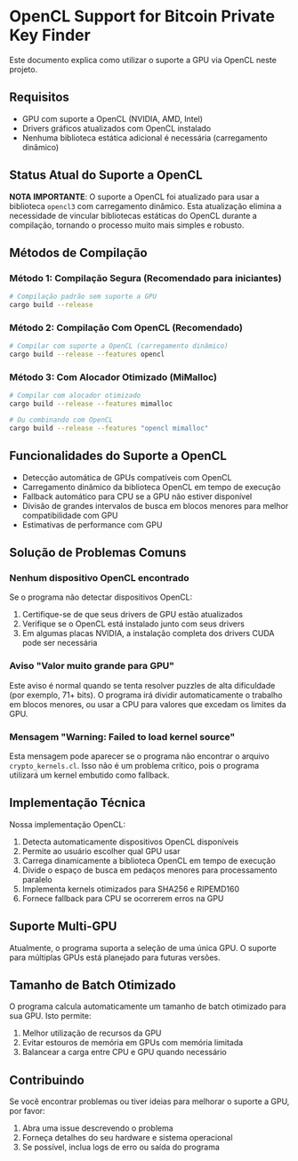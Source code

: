 # OpenCL Support for Bitcoin Private Key Finder

Este documento explica como utilizar o suporte a GPU via OpenCL neste projeto.

## Requisitos

- GPU com suporte a OpenCL (NVIDIA, AMD, Intel)
- Drivers gráficos atualizados com OpenCL instalado
- Nenhuma biblioteca estática adicional é necessária (carregamento dinâmico)

## Status Atual do Suporte a OpenCL

**NOTA IMPORTANTE**: O suporte a OpenCL foi atualizado para usar a biblioteca `opencl3` com carregamento dinâmico. Esta atualização elimina a necessidade de vincular bibliotecas estáticas do OpenCL durante a compilação, tornando o processo muito mais simples e robusto.

## Métodos de Compilação

### Método 1: Compilação Segura (Recomendado para iniciantes)

```bash
# Compilação padrão sem suporte a GPU
cargo build --release
```

### Método 2: Compilação Com OpenCL (Recomendado)

```bash
# Compilar com suporte a OpenCL (carregamento dinâmico)
cargo build --release --features opencl
```

### Método 3: Com Alocador Otimizado (MiMalloc)

```bash
# Compilar com alocador otimizado
cargo build --release --features mimalloc

# Ou combinando com OpenCL
cargo build --release --features "opencl mimalloc"
```

## Funcionalidades do Suporte a OpenCL

- Detecção automática de GPUs compatíveis com OpenCL
- Carregamento dinâmico da biblioteca OpenCL em tempo de execução
- Fallback automático para CPU se a GPU não estiver disponível
- Divisão de grandes intervalos de busca em blocos menores para melhor compatibilidade com GPU
- Estimativas de performance com GPU

## Solução de Problemas Comuns

### Nenhum dispositivo OpenCL encontrado

Se o programa não detectar dispositivos OpenCL:

1. Certifique-se de que seus drivers de GPU estão atualizados
2. Verifique se o OpenCL está instalado junto com seus drivers
3. Em algumas placas NVIDIA, a instalação completa dos drivers CUDA pode ser necessária

### Aviso "Valor muito grande para GPU"

Este aviso é normal quando se tenta resolver puzzles de alta dificuldade (por exemplo, 71+ bits). 
O programa irá dividir automaticamente o trabalho em blocos menores, ou usar a CPU para valores 
que excedam os limites da GPU.

### Mensagem "Warning: Failed to load kernel source"

Esta mensagem pode aparecer se o programa não encontrar o arquivo `crypto_kernels.cl`. 
Isso não é um problema crítico, pois o programa utilizará um kernel embutido como fallback.

## Implementação Técnica

Nossa implementação OpenCL:

1. Detecta automaticamente dispositivos OpenCL disponíveis
2. Permite ao usuário escolher qual GPU usar
3. Carrega dinamicamente a biblioteca OpenCL em tempo de execução
4. Divide o espaço de busca em pedaços menores para processamento paralelo
5. Implementa kernels otimizados para SHA256 e RIPEMD160
6. Fornece fallback para CPU se ocorrerem erros na GPU

## Suporte Multi-GPU

Atualmente, o programa suporta a seleção de uma única GPU. O suporte para múltiplas GPUs
está planejado para futuras versões.

## Tamanho de Batch Otimizado

O programa calcula automaticamente um tamanho de batch otimizado para sua GPU. Isto permite:

1. Melhor utilização de recursos da GPU
2. Evitar estouros de memória em GPUs com memória limitada
3. Balancear a carga entre CPU e GPU quando necessário

## Contribuindo

Se você encontrar problemas ou tiver ideias para melhorar o suporte a GPU, por favor:

1. Abra uma issue descrevendo o problema
2. Forneça detalhes do seu hardware e sistema operacional
3. Se possível, inclua logs de erro ou saída do programa 
